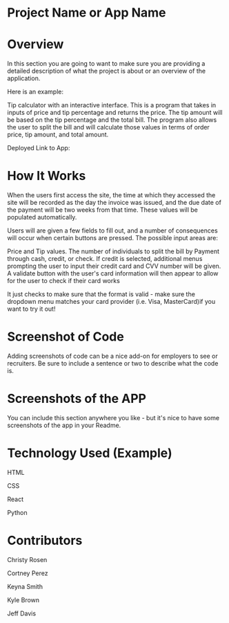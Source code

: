 # Project Name or App Name
# Overview
In this section you are going to want to make sure you are providing a detailed description of what the project is about or an overview of the application. 

Here is an example:

Tip calculator with an interactive interface. This is a program that takes in inputs of price and tip percentage and returns the price. The tip amount will be based on the tip percentage and the total bill. The program also allows the user to split the bill and will calculate those values in terms of order price, tip amount, and total amount.

Deployed Link to App: 
# How It Works
When the users first access the site, the time at which they accessed the site will be recorded as the day the invoice was issued, and the due date of the payment will be two weeks from that time. These values will be populated automatically.

Users will are given a few fields to fill out, and a number of consequences will occur when certain buttons are pressed. The possible input areas are:

Price and Tip values.
The number of individuals to split the bill by
Payment through cash, credit, or check.
If credit is selected, additional menus prompting the user to input their credit card and CVV number will be given. A validate button with the user's card information will then appear to allow for the user to check if their card works

It just checks to make sure that the format is valid - make sure the dropdown menu matches your card provider (i.e. Visa, MasterCard)if you want to try it out!
# Screenshot of Code
Adding screenshots of code can be a nice add-on for employers to see or recruiters. Be sure to include a sentence or two to describe what the code is.
# Screenshots of the APP
You can include this section anywhere you like - but it's nice to have some screenshots of the app in your Readme.
# Technology Used (Example)
HTML

CSS

React

Python
# Contributors

Christy Rosen

Cortney Perez

Keyna Smith

Kyle Brown

Jeff Davis
